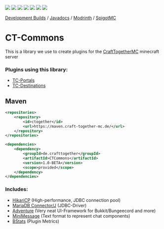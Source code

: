 ![](https://img.shields.io/github/license/CraftTogetherMC/TC-Portals?style=flat-square)
![](https://img.shields.io/github/v/release/CraftTogetherMC/TC-Portals?include_prereleases&style=flat-square)
![](https://img.shields.io/github/last-commit/CraftTogetherMC/TC-Portals?style=flat-square)
![](https://img.shields.io/jenkins/build?jobUrl=https%3A%2F%2Fci.craft-together-mc.de%2Fjob%2FTC%2520Portals&style=flat-square)
![](https://shields-io-visitor-counter.herokuapp.com/badge?page=CraftTogetherMC.TC-Portals&style=flat-square)
![](https://img.shields.io/spiget/download-size/107439?style=flat-square)
![](https://img.shields.io/spiget/downloads/107439?style=flat-square)
  
[Development Builds](https://ci.craft-together-mc.de/job/CTCommons) / 
[Javadocs](https://ci.craft-together-mc.de/job/CT%20Commons/javadoc) / 
[Modrinth](https://modrinth.com/plugin/ctcommons) / 
[SpigotMC](https://www.spigotmc.org/resources/ctcommons.107439/)
  
# CT-Commons
This is a library we use to create plugins for the [CraftTogetherMC](https://github.com/CraftTogetherMC) minecraft server

### Plugins using this library:
- [TC-Portals](https://modrinth.com/plugin/tc-portals)  
- [TC-Destinations](https://modrinth.com/plugin/tc-destinations)  

## Maven
```xml
<repositories>
    <repository>
        <id>ctogether</id>
        <url>https://maven.craft-together-mc.de/</url>
    </repository>
</repositories>
```   
```xml
<dependencies>
    <dependency>
        <groupId>de.crafttogether</groupId>
        <artifactId>CTCommons</artifactId>
        <version>1.0-BETA</version>
        <scope>provided</scope>
    </dependency>
</dependencies>
```

### Includes:
- [HikariCP](https://github.com/brettwooldridge/HikariCP) (High-performance, JDBC connection pool)
- [MariaDB Connector/J](https://mariadb.com/kb/en/about-mariadb-connector-j/) (JDBC-Driver)
- [Adventure](https://docs.adventure.kyori.net) (Very neat UI-Framework for Bukkit/Bungeecord and more)
- [MiniMessage](https://docs.adventure.kyori.net/minimessage) (Text format to represent chat components)
- [BStats](https://bstats.org) (Plugin Metrics)
